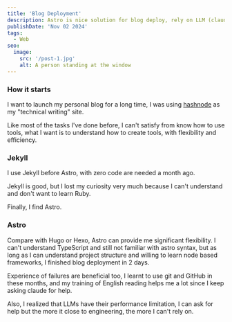```yaml
---
title: 'Blog Deployment'
description: Astro is nice solution for blog deploy, rely on LLM (claude) is inefficient.
publishDate: 'Nov 02 2024'
tags:
  - Web
seo:
  image:
    src: '/post-1.jpg'
    alt: A person standing at the window
---
```


### How it starts
I want to launch my personal blog for a long time, I was using [hashnode](https://blog.shintzehan.com) as my "technical writing" site.

Like most of the tasks I've done before, I can't satisfy from know how to use tools, what I want is to understand how to create tools, with flexibility and efficiency.

### Jekyll
I use Jekyll before Astro, with zero code are needed a month ago.

Jekyll is good, but I lost my curiosity very much because I can't understand and don't want to learn Ruby.

Finally, I find Astro.

### Astro
Compare with Hugo or Hexo, Astro can provide me significant flexibility. I can't understand TypeScript and still not familiar with astro syntax, but as long as I can understand project structure and willing to learn node based frameworks, I finished blog deployment in 2 days.

Experience of failures are beneficial too, I learnt to use git and GitHub in these months, and my training of English reading helps me a lot since I keep asking claude for help.

Also, I realized that LLMs have their performance limitation, I can ask for help but the more it close to engineering, the more I can't rely on.